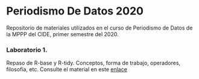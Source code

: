 # Periodismo De Datos 2020

Repositorio de materiales utilizados en el curso de Periodismo de Datos de la MPPP del CIDE, primer semestre del 2020.

### Laboratorio 1.

Repaso de R-base y R-tidy. Conceptos, forma de trabajo, operadores, filosofía, etc. Consulte el material en este [enlace](https://rpubs.com/Juve_Campos/rtidyrbase)
